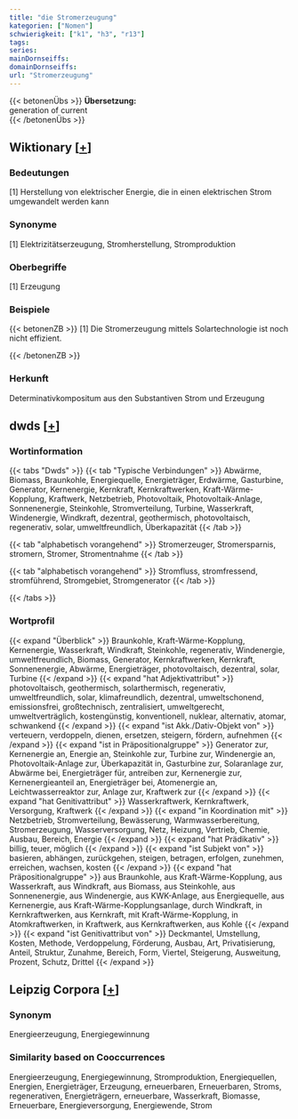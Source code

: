 ```yaml
---
title: "die Stromerzeugung"
kategorien: ["Nomen"]
schwierigkeit: ["k1", "h3", "r13"]
tags:
series:
mainDornseiffs:
domainDornseiffs:
url: "Stromerzeugung"
---
```


{{< betonenÜbs >}}
**Übersetzung:**  
generation of current  
{{< /betonenÜbs >}}

## Wiktionary [[+](https://de.wiktionary.org/wiki/Stromerzeugung)]

### Bedeutungen
[1] Herstellung von elektrischer Energie, die in einen elektrischen Strom umgewandelt werden kann  

### Synonyme
[1] Elektrizitätserzeugung, Stromherstellung, Stromproduktion  

### Oberbegriffe
[1] Erzeugung  

### Beispiele
{{< betonenZB >}}
[1] Die Stromerzeugung mittels Solartechnologie ist noch nicht effizient.  

{{< /betonenZB >}}
### Herkunft
Determinativkompositum aus den Substantiven Strom und Erzeugung  



## dwds [[+](https://www.dwds.de/wb/Stromerzeugung)]

### Wortinformation
{{< tabs "Dwds" >}}
{{< tab "Typische Verbindungen" >}}
Abwärme, Biomass, Braunkohle, Energiequelle, Energieträger, Erdwärme, Gasturbine, Generator, Kernenergie, Kernkraft, Kernkraftwerken, Kraft-Wärme-Kopplung, Kraftwerk, Netzbetrieb, Photovoltaik, Photovoltaik-Anlage, Sonnenenergie, Steinkohle, Stromverteilung, Turbine, Wasserkraft, Windenergie, Windkraft, dezentral, geothermisch, photovoltaisch, regenerativ, solar, umweltfreundlich, Überkapazität
{{< /tab >}}

{{< tab "alphabetisch vorangehend" >}}
Stromerzeuger, Stromersparnis, stromern, Stromer, Stromentnahme
{{< /tab >}}

{{< tab "alphabetisch vorangehend" >}}
Stromfluss, stromfressend, stromführend, Stromgebiet, Stromgenerator
{{< /tab >}}

{{< /tabs >}}

### Wortprofil
{{< expand "Überblick" >}} Braunkohle, Kraft-Wärme-Kopplung, Kernenergie, Wasserkraft, Windkraft, Steinkohle, regenerativ, Windenergie, umweltfreundlich, Biomass, Generator, Kernkraftwerken, Kernkraft, Sonnenenergie, Abwärme, Energieträger, photovoltaisch, dezentral, solar, Turbine {{< /expand >}}
{{< expand "hat Adjektivattribut" >}} photovoltaisch, geothermisch, solarthermisch, regenerativ, umweltfreundlich, solar, klimafreundlich, dezentral, umweltschonend, emissionsfrei, großtechnisch, zentralisiert, umweltgerecht, umweltverträglich, kostengünstig, konventionell, nuklear, alternativ, atomar, schwankend {{< /expand >}}
{{< expand "ist Akk./Dativ-Objekt von" >}} verteuern, verdoppeln, dienen, ersetzen, steigern, fördern, aufnehmen {{< /expand >}}
{{< expand "ist in Präpositionalgruppe" >}} Generator zur, Kernenergie an, Energie an, Steinkohle zur, Turbine zur, Windenergie an, Photovoltaik-Anlage zur, Überkapazität in, Gasturbine zur, Solaranlage zur, Abwärme bei, Energieträger für, antreiben zur, Kernenergie zur, Kernenergieanteil an, Energieträger bei, Atomenergie an, Leichtwasserreaktor zur, Anlage zur, Kraftwerk zur {{< /expand >}}
{{< expand "hat Genitivattribut" >}} Wasserkraftwerk, Kernkraftwerk, Versorgung, Kraftwerk {{< /expand >}}
{{< expand "in Koordination mit" >}} Netzbetrieb, Stromverteilung, Bewässerung, Warmwasserbereitung, Stromerzeugung, Wasserversorgung, Netz, Heizung, Vertrieb, Chemie, Ausbau, Bereich, Energie {{< /expand >}}
{{< expand "hat Prädikativ" >}} billig, teuer, möglich {{< /expand >}}
{{< expand "ist Subjekt von" >}} basieren, abhängen, zurückgehen, steigen, betragen, erfolgen, zunehmen, erreichen, wachsen, kosten {{< /expand >}}
{{< expand "hat Präpositionalgruppe" >}} aus Braunkohle, aus Kraft-Wärme-Kopplung, aus Wasserkraft, aus Windkraft, aus Biomass, aus Steinkohle, aus Sonnenenergie, aus Windenergie, aus KWK-Anlage, aus Energiequelle, aus Kernenergie, aus Kraft-Wärme-Kopplungsanlage, durch Windkraft, in Kernkraftwerken, aus Kernkraft, mit Kraft-Wärme-Kopplung, in Atomkraftwerken, in Kraftwerk, aus Kernkraftwerken, aus Kohle {{< /expand >}}
{{< expand "ist Genitivattribut von" >}} Deckmantel, Umstellung, Kosten, Methode, Verdoppelung, Förderung, Ausbau, Art, Privatisierung, Anteil, Struktur, Zunahme, Bereich, Form, Viertel, Steigerung, Ausweitung, Prozent, Schutz, Drittel {{< /expand >}}

## Leipzig Corpora [[+](https://corpora.uni-leipzig.de/en/res?word=Stromerzeugung&corpusId=deu_newscrawl-public_2018)]


### Synonym
Energieerzeugung, Energiegewinnung


### Similarity based on Cooccurrences
Energieerzeugung, Energiegewinnung, Stromproduktion, Energiequellen, Energien, Energieträger, Erzeugung, erneuerbaren, Erneuerbaren, Stroms, regenerativen, Energieträgern, erneuerbare, Wasserkraft, Biomasse, Erneuerbare, Energieversorgung, Energiewende, Strom

